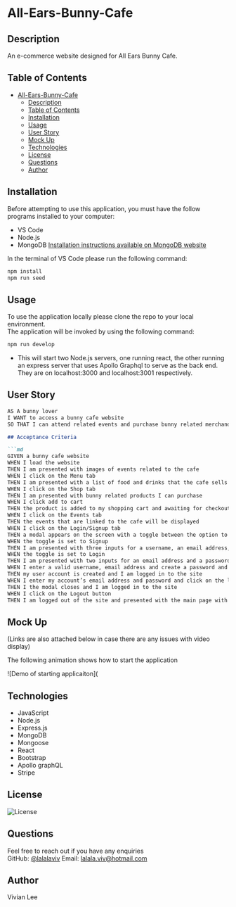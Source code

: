 # All-Ears-Bunny-Cafe

## Description

An e-commerce website designed for All Ears Bunny Cafe. 

## Table of Contents
- [All-Ears-Bunny-Cafe](#all-ears-bunny-cafe)
  - [Description](#description)
  - [Table of Contents](#table-of-contents)
  - [Installation](#installation)
  - [Usage](#usage)
  - [User Story](#user-story)
  - [Mock Up](#mock-up)
  - [Technologies](#technologies)
  - [License](#license)
  - [Questions](#questions)
  - [Author](#author)


## Installation 

  Before attempting to use this application, you must have the follow programs installed to your computer: 

  - VS Code
  - Node.js
  - MongoDB [Installation instructions available on MongoDB website](https://www.mongodb.com/docs/manual/installation/)
  
  In the terminal of VS Code please run the following command: 
  ```bash
npm install 
npm run seed
```

## Usage

 To use the application locally please clone the repo to your local environment.
 <br/>
 The application will be invoked by using the following command:

  ```bash
npm run develop
```

- This will start two Node.js servers, one running react, the other running an express server that uses Apollo Graphql to serve as the back end. They are on localhost:3000 and localhost:3001 respectively.


## User Story

```md
AS A bunny lover
I WANT to access a bunny cafe website 
SO THAT I can attend related events and purchase bunny related merchandise

## Acceptance Criteria

```md
GIVEN a bunny cafe website
WHEN I load the website 
THEN I am presented with images of events related to the cafe
WHEN I click on the Menu tab
THEN I am presented with a list of food and drinks that the cafe sells 
WHEN I click on the Shop tab
THEN I am presented with bunny related products I can purchase 
WHEN I click add to cart
THEN the product is added to my shopping cart and awaiting for checkout
WHEN I click on the Events tab 
THEN the events that are linked to the cafe will be displayed
WHEN I click on the Login/Signup tab
THEN a modal appears on the screen with a toggle between the option to log in or sign up 
WHEN the toggle is set to Signup
THEN I am presented with three inputs for a username, an email address, and a password, and signup button
WHEN the toggle is set to Login
THEN I am presented with two inputs for an email address and a password and login button
WHEN I enter a valid username, email address and create a password and click on the signup button
THEN my user account is created and I am logged in to the site
WHEN I enter my account’s email address and password and click on the login button
THEN I the modal closes and I am logged in to the site
WHEN I click on the Logout button
THEN I am logged out of the site and presented with the main page with images related to the cafe
```

## Mock Up

(Links are also attached below in case there are any issues with video display)

The following animation shows how to start the application

![Demo of starting applicaiton](

## Technologies
- JavaScript
- Node.js
- Express.js
- MongoDB
- Mongoose
- React
- Bootstrap
- Apollo graphQL
- Stripe

## License 
![License](https://img.shields.io/github/license/lalalaviv/all-ears-bunny-cafe)

## Questions

  Feel free to reach out if you have any enquiries
  <br/>
  GitHub: [@lalalaviv](https://github.com/lalalaviv)
  Email: lalala.viv@hotmail.com


## Author

  Vivian Lee
